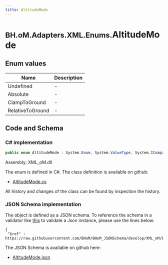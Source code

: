 ```yaml
---
title: AltitudeMode
---
```


# <small>BH.oM.Adapters.XML.Enums.</small>**AltitudeMode**



## Enum values

| Name            | Description                                                    |
|-----------------|----------------------------------------------------------------|
| Undefined |  -  |
| Absolute |  -  |
| ClampToGround |  -  |
| RelativeToGround |  -  |


## Code and Schema

### C# implementation

``` C# title="C#"
public enum AltitudeMode : System.Enum, System.ValueType, System.IComparable, System.ISpanFormattable, System.IFormattable, System.IConvertible
```

Assembly: XML_oM.dll

The enum is defined in C#. The class definition is available on github:

- [AltitudeMode.cs](https://github.com/BHoM/XML_Toolkit/blob/develop/XML_oM/Enums\AltitudeMode.cs)

All history and changes of the class can be found by inspection the history.
### JSON Schema implementation

The object is defined as a JSON schema. To reference the schema in a validator like [this](https://www.jsonschemavalidator.net/) to validate a Json instance, please use the lines below:

``` { .json .copy .select } title="JSON Schema"
{
 "$ref" : https://raw.githubusercontent.com/BHoM/BHoM_JSONSchema/develop/XML_oM/Enums/AltitudeMode.json}
```

The JSON Schema is available on github here:

- [AltitudeMode.json](https://github.com/BHoM/BHoM_JSONSchema/blob/develop/XML_oM/Enums/AltitudeMode.json)
